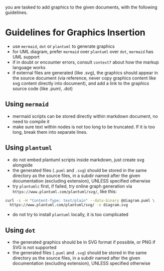 you are tasked to add graphics to the given documents, with the following guidelines.


# Guidelines for Graphics Insertion

- use `mermaid`, `dot` or `plantuml` to generate graphics
- for UML diagram, prefer `mermaid` over `plantuml` over `dot`, `mermaid` has UML support
- if in doubt or encounter errors, consult `context7` about how the markup language works
- if external files are generated (like .svg), the graphics should appear in the source document (via reference, never copy graphics content like svg content directly into document), and add a link to the graphics source code (like .puml, .dot)

## Using `mermaid`
- mermaid scripts can be stored directly within markdown document, no need to compile it
- make sure text within nodes is not too long to be truncated. If it is too long, break them into separate lines.

## Using `plantuml`
- do not embed plantuml scripts inside markdown, just create svg alongside
- the generated files (`.puml` and `.svg`) should be stored in the same directory as the source files, in a subdir named after the given documentation (excluding extension), UNLESS specified otherwise
- try `plantumlc` first, if failed, try online graph generation via `https://www.plantuml.com/plantuml/svg/`, like this:

```bash
curl -s -H "Content-Type: text/plain" --data-binary @diagram.puml \
  https://www.plantuml.com/plantuml/svg/ -o diagram.svg
```
- do not try to install `plantuml` locally, it is too complicated

## Using `dot`
- the generated graphics should be in SVG format if possible, or PNG if SVG is not supported
- the generated files (`.puml` and `.svg`) should be stored in the same directory as the source files, in a subdir named after the given documentation (excluding extension), UNLESS specified otherwise